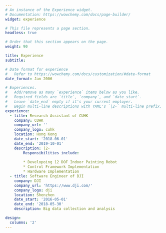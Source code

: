 ```yaml
---
# An instance of the Experience widget.
# Documentation: https://wowchemy.com/docs/page-builder/
widget: experience

# This file represents a page section.
headless: true

# Order that this section appears on the page.
weight: 90

title: Experience
subtitle:

# Date format for experience
#   Refer to https://wowchemy.com/docs/customization/#date-format
date_format: Jan 2006

# Experiences.
#   Add/remove as many `experience` items below as you like.
#   Required fields are `title`, `company`, and `date_start`.
#   Leave `date_end` empty if it's your current employer.
#   Begin multi-line descriptions with YAML's `|2-` multi-line prefix.
experience:
  - title: Research Assistant of CUHK
    company: CUHK
    company_url: ''
    company_logo: cuhk
    location: Hong Kong
    date_start: '2018-06-01'
    date_end: '2019-10-01'
    description: |2-
        Responsibilities include:
        
        * Developoing 12 DOF Indoor Painting Robot
        * Control Framework Implementation
        * Hardware Implementation
  - title: Software Engineer of DJI
    company: DJI
    company_url: 'https://www.dji.com/'
    company_logo: dji
    location: Shenzhen
    date_start: '2016-05-01'
    date_end: '2018-05-30'
    description: Big data collection and analysis 

design:
  columns: '2'
---
```

